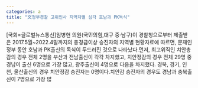 ```yaml
---
categories: a
title: "文정부경찰 고위인사 지역차별 심각 호남과 PK독식"
---
```

[국회=글로벌뉴스통신]임병헌 의원(국민의힘,대구 중·남구)이 경찰청으로부터 제출받은 2017.5월~2022.4말까지의 총경급이상 승진자의 지역별 현황자료에 따르면, 문재인정부 동안 호남과 PK출신의 독식이 두드러진 것으로 나타났다.먼저, 최고위직인 치안총감의 경우 전체 2명을 부산과 전남출신이 각각 차지했고, 치안정감의 경우 전체 29명 중 경남이 출신 6명으로 가장 많고, 광주출신이 4명으로 다음을 차지했다. 경북, 경기, 인천, 울산출신의 경우 치안정감 승진자는 0명이다.치안감 승진자의 경우도 경남과 충북출신이 7명으로 가장 많